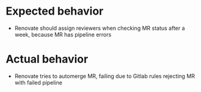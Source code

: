 # Expected behavior
- Renovate should assign reviewers when checking MR status after a week, because MR has pipeline errors

# Actual behavior
- Renovate tries to automerge MR, failing due to Gitlab rules rejecting MR with failed pipeline
